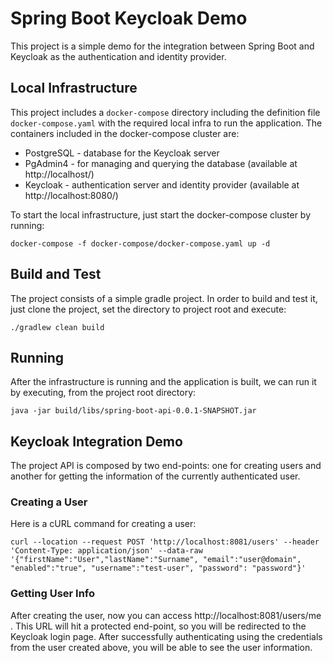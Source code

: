 # Spring Boot Keycloak Demo

This project is a simple demo for the integration between Spring Boot and Keycloak as the authentication and identity
provider.

## Local Infrastructure

This project includes a `docker-compose` directory including the definition file `docker-compose.yaml` with the required
local infra to run the application. The containers included in the docker-compose cluster are:

- PostgreSQL - database for the Keycloak server
- PgAdmin4 - for managing and querying the database (available at http://localhost/)
- Keycloak - authentication server and identity provider (available at http://localhost:8080/)

To start the local infrastructure, just start the docker-compose cluster by running:

```shell script
docker-compose -f docker-compose/docker-compose.yaml up -d
```

## Build and Test

The project consists of a simple gradle project. In order to build and test it, just clone the project, set the
directory to project root and execute:

```shell script
./gradlew clean build
``` 

## Running

After the infrastructure is running and the application is built, we can run it by executing, from the project root
directory:

```shell script
java -jar build/libs/spring-boot-api-0.0.1-SNAPSHOT.jar
```

## Keycloak Integration Demo

The project API is composed by two end-points: one for creating users and another for getting the information of the
currently authenticated user.

### Creating a User

Here is a cURL command for creating a user:

```shell
curl --location --request POST 'http://localhost:8081/users' --header 'Content-Type: application/json' --data-raw '{"firstName":"User","lastName":"Surname", "email":"user@domain", "enabled":"true", "username":"test-user", "password": "password"}'
```

### Getting User Info

After creating the user, now you can access http://localhost:8081/users/me . This URL will hit a protected end-point, so
you will be redirected to the Keycloak login page. After successfully authenticating using the credentials from the user
created above, you will be able to see the user information.